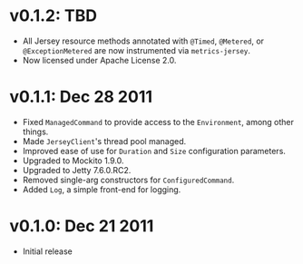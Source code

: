 v0.1.2: TBD
===================

* All Jersey resource methods annotated with `@Timed`, `@Metered`, or `@ExceptionMetered` are now
  instrumented via `metrics-jersey`.
* Now licensed under Apache License 2.0.


v0.1.1: Dec 28 2011
===================

* Fixed `ManagedCommand` to provide access to the `Environment`, among other things.
* Made `JerseyClient`'s thread pool managed.
* Improved ease of use for `Duration` and `Size` configuration parameters.
* Upgraded to Mockito 1.9.0.
* Upgraded to Jetty 7.6.0.RC2.
* Removed single-arg constructors for `ConfiguredCommand`.
* Added `Log`, a simple front-end for logging.


v0.1.0: Dec 21 2011
===================

* Initial release
